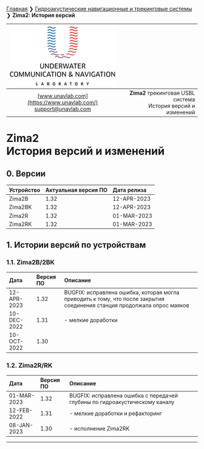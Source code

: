 [Главная](/README_RU) ❯ [Гидроакустические навигационные и трекинговые системы](/navigation_and_tracking_systems_ru) ❯ **Zima2: История версий**

<div style="page-break-after: always;"></div>

| ![logo](/documentation/sm_logo.png) |  |
| :---: | ---: |
| [www.unavlab.com](https://www.unavlab.com/) <br/> [support@unavlab.com](mailto:support@unavlab.com) | **Zima2** трекинговая USBL система <br/> История версий и изменений |
  
# Zima2 <br/> История версий и изменений

<div style="page-break-after: always;"></div>

## 0. Версии

| Устройство | Актуальная версия ПО | Дата релиза |
| :--- | :--- | :--- |
| Zima2B | 1.32 | 12-APR-2023 |
| Zima2BK | 1.32 | 12-APR-2023 |
| Zima2R | 1.32 | 01-MAR-2023 |
| Zima2RK | 1.32 | 01-MAR-2023 |

## 1. Истории версий по устройствам

### 1.1. Zima2B/2BK

| Дата | Версия ПО | Описание |
| :--- | :--- | :--- |
| 12-APR-2023 | 1.32 | BUGFIX: исправлена ошибка, которая могла приводить к тому, что после закрытия соединения станция продолжала опрос маяков |
| 10-DEC-2022 | 1.31 | - мелкие доработки |
| 10-OCT-2022 | 1.30 | |

### 1.2. Zima2R/RK

| Дата | Версия ПО | Описание |
| :--- | :--- | :--- |
| 01-MAR-2023 | 1.32 | BUGFIX: исправлена ошибка с передачей глубины по гидроакустическому каналу |
| 12-FEB-2022 | 1.31 | - мелкие доработки и рефакторинг |
| 08-JAN-2023 | 1.30 | - исполнение Zima2RK |

________  
                    
<div style="page-break-after: always;"></div>
